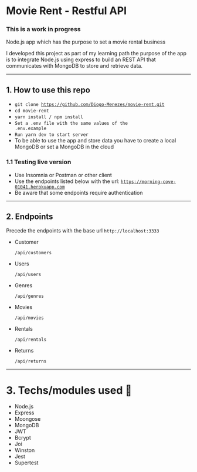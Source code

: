 # Movie Rent - Restful API

### This is a work in progress

Node.js app which has the purpose to set a movie rental business

I developed this project as part of my learning path the purpose of the app is to integrate Node.js using express to build an REST API that communicates with MongoDB to store and retrieve data.

---

## 1. How to use this repo

- <code>git clone https://github.com/Diogo-Menezes/movie-rent.git</code>
- <code>cd movie-rent</code>
- <code>yarn install / npm install</code>
- <code>Set a .env file with the same values of the .env.example</code>
- <code>Run yarn dev to start server</code>
- To be able to use the app and store data you have to create a local MongoDB or set a MongoDB in the cloud

### 1.1 Testing live version

- Use Insomnia or Postman or other client
- Use the endpoints listed below with the url: <code>https://morning-cove-01041.herokuapp.com</code>
- Be aware that some endpoints require authentication

---

## 2. Endpoints

Precede the endpoints with the base url <code>http://localhost:3333</code>

- Customer <pre><code>/api/customers</pre></code>
- Users <pre><code>/api/users</pre></code>
- Genres <pre><code>/api/genres</pre></code>
- Movies <pre><code>/api/movies</pre></code>
- Rentals<pre><code>/api/rentals</pre></code>
- Returns<pre><code>/api/returns</pre></code>

---

# 3. Techs/modules used 🚀

- Node.js
- Express
- Moongose
- MongoDB
- JWT
- Bcrypt
- Joi
- Winston
- Jest
- Supertest
